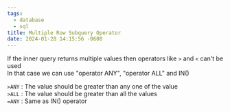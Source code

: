 ```yaml
---
tags:
  - database
  - sql
title: Multiple Row Subquery Operator
date: 2024-01-28 14:15:56 -0600
---
```


If the inner query returns multiple values then operators like `>` and `<` can't be used  
In that case we can use "operator ANY", "operator ALL" and IN()

`>ANY` : The value should be greater than any one of the value  
`>ALL` : The value should be greater than all the values  
`=ANY` : Same as IN() operator
